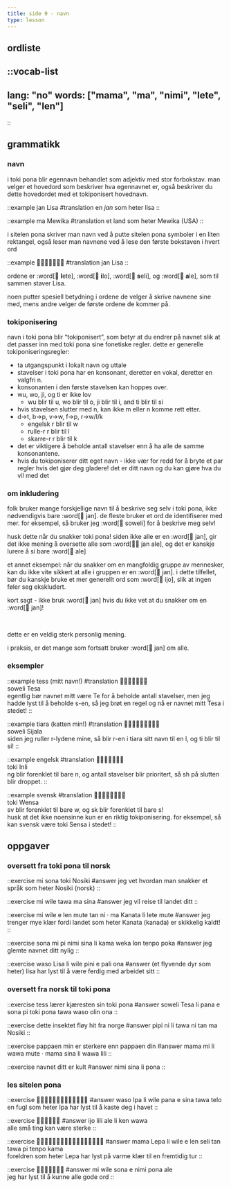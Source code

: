 ```yaml
---
title: side 9 - navn 
type: lesson
---
```

## ordliste
::vocab-list
---
lang: "no"
words: ["mama", "ma", "nimi", "lete", "seli", "len"]
---
::

## grammatikk
### navn
i toki pona blir egennavn behandlet som adjektiv med stor forbokstav. man velger et hovedord som beskriver hva egennavnet er, også beskriver du dette hovedordet med et tokiponisert hovednavn. 

::example
jan Lisa
#translation
en *jan* som heter lisa
::

::example
ma Mewika
#translation
et land som heter Mewika (USA)
::

i sitelen pona skriver man navn ved å putte sitelen pona symboler i en liten rektangel, også leser man navnene ved å lese den første bokstaven i hvert ord

::example
󱤑󱦐󱤦󱤎󱥗󱤄󱦑
#translation
jan Lisa
::

ordene er :word[󱤦 **l**ete], :word[󱤎 **i**lo], :word[󱥗 **s**eli], og :word[󱤄 **a**le], som til sammen staver Lisa.

noen putter spesiell betydning i ordene de velger å skrive navnene sine med, mens andre velger de første ordene de kommer på. 

### tokiponisering

 navn i toki pona blir “tokiponisert”, som betyr at du endrer på navnet slik at det passer inn med toki pona sine fonetiske regler. dette er generelle tokiponiseringsregler: 

- ta utgangspunkt i lokalt navn og uttale
-  stavelser i toki pona har en konsonant, deretter en vokal, deretter en valgfri n.
- konsonanten i den første stavelsen kan hoppes over.
- wu, wo, ji, og ti er ikke lov
    - wu blir til u, wo blir til o, ji blir til i, and ti blir til si
- hvis stavelsen slutter med n, kan ikke m eller n komme rett etter. 
- d->t, b->p, v->w, f->p, r->w/l/k 
    - engelsk r blir til w
    - rulle-r r blir til l
    - skarre-r r blir til k
- det er viktigere å beholde antall stavelser enn å ha alle de samme konsonantene. 
- hvis du tokiponiserer ditt eget navn - ikke vær for redd for å bryte et par regler hvis det gjør deg gladere! det er ditt navn og du kan gjøre hva du vil med det 

### om inkludering

folk bruker mange forskjellige navn til å beskrive seg selv i toki pona, ikke nødvendigvis bare :word[󱤑 jan]. de fleste bruker et ord de identifiserer med mer. for eksempel, så bruker jeg :word[󱥢 soweli] for å beskrive meg selv!

husk dette når du snakker toki pona!
siden ikke alle er en :word[󱤑 jan], gir det ikke mening å oversette alle som :word[󱤑󱤄 jan ale], og det er kanskje lurere å si bare :word[󱤄 ale]

et annet eksempel: når du snakker om en mangfoldig gruppe av mennesker, kan du ikke vite sikkert at alle i gruppen er en :word[󱤑 jan]. i dette tilfellet, bør du kanskje bruke et mer generellt ord som :word[󱤌 ijo], slik at ingen føler seg ekskludert.

kort sagt - ikke bruk :word[󱤑 jan] hvis du ikke vet at du snakker om en :word[󱤑 jan]!


<br />

dette er en veldig sterk personlig mening.

i praksis, er det mange som fortsatt bruker :word[󱤑 jan] om alle.


### eksempler

::example
tess (mitt navn!)
#translation
󱥢󱦐󱥧󱤉󱥦󱤈󱦑 \
soweli Tesa \
egentlig bør navnet mitt være Te for å beholde antall stavelser, men jeg hadde lyst til å beholde s-en, så jeg brøt en regel og nå er navnet mitt Tesa i stedet!
::

::example
tiara (katten min!)
#translation
󱥢󱦐󱥦󱤌󱤑󱤄󱤧󱤂󱦑 \
soweli Sijala \
siden jeg ruller r-lydene mine, så blir r-en i tiara sitt navn til en l, og ti blir til si! 
::

::example
engelsk
#translation
󱥬󱦐󱤌󱥁󱤧󱤍󱦑 \
toki Inli \
ng blir forenklet til bare n, og antall stavelser blir prioritert, så sh på slutten blir droppet. 
::

::example
svensk
#translation
󱥬󱦐󱥷󱤉󱥂󱥗󱤂󱦑 \
toki Wensa \
sv blir forenklet til bare w, og sk blir forenklet til bare s! \
husk at det ikke noensinne kun er en riktig tokiponisering. for eksempel, så kan svensk være toki Sensa i stedet!
::

## oppgaver
### oversett fra toki pona til norsk
::exercise
mi sona toki Nosiki
#answer
jeg vet hvordan man snakker et språk som heter Nosiki (norsk)
::

::exercise
mi wile tawa ma sina
#answer
jeg vil reise til landet ditt
::

::exercise
mi wile e len mute tan ni · ma Kanata li lete mute
#answer
jeg trenger mye klær fordi landet som heter Kanata (kanada) er skikkelig kaldt!
::

::exercise
sona mi pi nimi sina li kama weka lon tenpo poka
#answer
jeg glemte navnet ditt nylig
::

::exercise
waso Lisa li wile pini e pali ona
#answer
(et flyvende dyr som heter) lisa har lyst til å være ferdig med arbeidet sitt
::

### oversett fra norsk til toki pona
::exercise
tess lærer kjæresten sin toki pona
#answer
soweli Tesa li pana e sona pi toki pona tawa waso olin ona
::

::exercise
dette insektet fløy hit fra norge
#answer
pipi ni li tawa ni tan ma Nosiki
::

::exercise
pappaen min er sterkere enn pappaen din
#answer
mama mi li wawa mute · mama sina li wawa lili
::

::exercise
navnet ditt er kult
#answer
nimi sina li pona
::

### les sitelen pona
::exercise
󱥴󱦐󱤎󱥉󱤄󱦑󱤧󱥷󱥌󱤉󱥞󱥩󱥪
#answer
waso Ipa li wile pana e sina tawa telo \
en fugl som heter Ipa har lyst til å kaste deg i havet
::

::exercise
󱤌󱤨󱤄󱤧󱤘󱥵
#answer
ijo lili ale li ken wawa \
alle små ting kan være sterke
::

::exercise
󱤱󱦐󱤮󱤉󱥑󱤄󱦑󱤧󱥷󱤉󱤥󱥗󱥧󱥩󱥍󱥫󱤖
#answer
mama Lepa li wile e len seli tan tawa pi tenpo kama \
foreldren som heter Lepa har lyst på varme klær til en fremtidig tur
::

::exercise
󱤴󱥷󱥡󱤉󱥂󱥔󱤄
#answer
mi wile sona e nimi pona ale \
jeg har lyst til å kunne alle gode ord
::